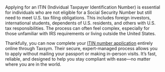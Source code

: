 <p>Applying for an ITIN (Individual Taxpayer Identification Number) is essential for individuals who are not eligible for a Social Security Number but still need to meet U.S. tax filing obligations. This includes foreign investors, international students, dependents of U.S. residents, and others with U.S. tax responsibilities. The process can often feel complex, especially for those unfamiliar with IRS requirements or living outside the United States.</p>

<p>Thankfully, you can now complete your <a href="https://taxsym.com/itin" target="_blank" rel="noopener noreferrer">ITIN number application</a> entirely online through Taxsym. Their secure, expert-managed process allows you to apply without mailing your passport or making in-person visits. It’s fast, reliable, and designed to help you stay compliant with ease—no matter where you are in the world.</p>
